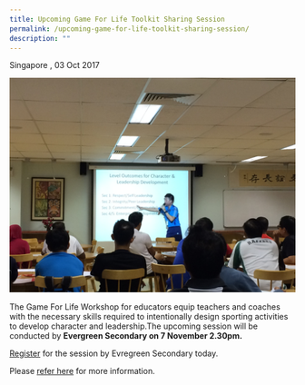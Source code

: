```yaml
---
title: Upcoming Game For Life Toolkit Sharing Session
permalink: /upcoming-game-for-life-toolkit-sharing-session/
description: ""
---
```

Singapore , 03 Oct 2017

![](/images/Sport%20Leadership%20Latest/Upcoming%20Game%20For%20Life/evgss2.jpeg)

The Game For Life Workshop for educators equip teachers and coaches with the necessary skills required to intentionally design sporting activities to develop character and leadership.The upcoming session will be conducted by **Evergreen Secondary on 7 November 2.30pm.** 

[Register](https://goo.gl/forms/jd6nFzAL8w1EJZ0l1) for the session by Evregreen Secondary today.

Please [refer here](/sports-education/sports-leadership/workshop-and-training/) for more information.